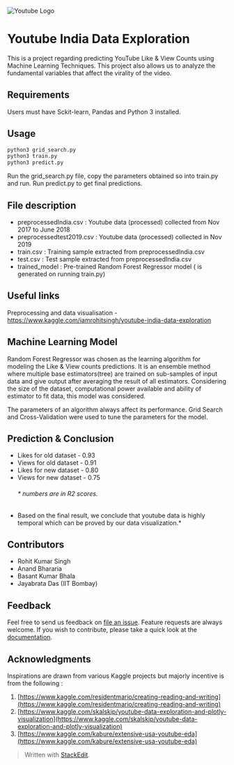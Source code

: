 
![Youtube Logo](https://1000logos.net/wp-content/uploads/2017/05/YouTube-logo-500x277.png)

# Youtube India Data Exploration

This is a project regarding predicting YouTube Like & View Counts using Machine Learning Techniques. This project also allows us to analyze the fundamental variables that affect the virality of the video.

## Requirements

Users must have Sckit-learn, Pandas and Python 3 installed.

## Usage

```bash 
python3 grid_search.py
python3 train.py
python3 predict.py
```

Run the grid_search.py file, copy the parameters obtained so into train.py and run. Run predict.py to get final predictions.

## File description

* preprocessedIndia.csv : Youtube data (processed) collected from Nov 2017 to June 2018 
* preprocessedtest2019.csv : Youtube data (processed) collected in Nov 2019
* train.csv : Training sample extracted from preprocessedIndia.csv
* test.csv : Test sample extracted from preprocessedIndia.csv
* trained_model : Pre-trained Random Forest Regressor model ( is generated on running train.py)

## Useful links

Preprocessing and data visualisation - <https://www.kaggle.com/iamrohitsingh/youtube-india-data-exploration>

## Machine Learning Model
Random Forest Regressor was chosen as the learning algorithm for modeling the Like & View counts predictions. It is an ensemble method where multiple base estimators(tree) are trained on sub-samples of input data and give output after averaging the result of all estimators. Considering the size of the dataset, computational power available and ability of estimator to fit data, this model was considered.

The parameters of an algorithm always affect its performance. Grid Search and Cross-Validation were used to tune the parameters for the model.

## Prediction & Conclusion
- Likes for old dataset		- 0.93
- Views for old dataset		- 0.91
- Likes for new dataset		- 0.80
- Views for new dataset		- 0.75
	 ###### * numbers are in R2 scores.
	 
* Based on the final result, we conclude that youtube data is highly temporal which can be proved by our data visualization.*

## Contributors

- Rohit Kumar Singh
- Anand Bhararia
- Basant Kumar Bhala 
- Jayabrata Das 
	(IIT Bombay)

## Feedback
Feel free to send us feedback on [file an issue](https://github.com/RohitLearner/Youtube_India_Data_Exploration/issues). Feature requests are always welcome. If you wish to contribute, please take a quick look at the [documentation](https://github.com/RohitLearner/Youtube_India_Data_Exploration/tree/master/documentation).

## Acknowledgments
Inspirations are drawn from various Kaggle projects but majorly incentive is from the following :
1.  [https://www.kaggle.com/residentmario/creating-reading-and-writing](https://www.kaggle.com/residentmario/creating-reading-and-writing)
2.  [https://www.kaggle.com/skalskip/youtube-data-exploration-and-plotly-visualization](https://www.kaggle.com/skalskip/youtube-data-exploration-and-plotly-visualization)
3.  [https://www.kaggle.com/kabure/extensive-usa-youtube-eda](https://www.kaggle.com/kabure/extensive-usa-youtube-eda)

> Written with [StackEdit](https://stackedit.io/).
